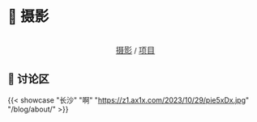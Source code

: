 # 📸 摄影


<center>  
  <br>
  <a href="https://blog.ralvines.top/friend/"><font face="LXGW WenKai Screen" size=3 color="#333333">摄影</font></a> / <a href="https://blog.ralvines.top/board/"><font face="LXGW WenKai Screen" size=3 color="#333333">项目</font></a>
  <br>
</center>

## 💬 讨论区

{{< showcase "长沙" "啊" "https://z1.ax1x.com/2023/10/29/pie5xDx.jpg" "/blog/about/" >}}

